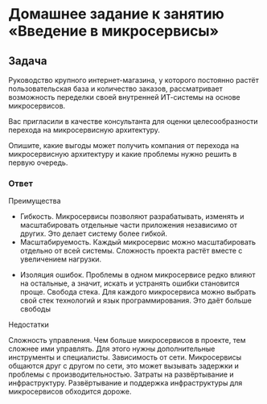 # Домашнее задание к занятию «Введение в микросервисы»

## Задача

Руководство крупного интернет-магазина, у которого постоянно растёт пользовательская база и количество заказов, рассматривает возможность переделки своей внутренней   ИТ-системы на основе микросервисов. 

Вас пригласили в качестве консультанта для оценки целесообразности перехода на микросервисную архитектуру. 

Опишите, какие выгоды может получить компания от перехода на микросервисную архитектуру и какие проблемы нужно решить в первую очередь.

### Ответ

Преимущества

- Гибкость. Микросервисы позволяют разрабатывать, изменять и масштабировать отдельные части приложения независимо от других. Это делает систему более гибкой.
- Масштабируемость. Каждый микросервис можно масштабировать отдельно от всей системы. Сложность проекта растёт вместе с увеличением нагрузки.
* Изоляция ошибок. Проблемы в одном микросервисе редко влияют на остальные, а значит, искать и устранять ошибки становится проще.
Свобода стека. Для каждого микросервиса можно выбрать свой стек технологий и язык программирования. Это даёт больше свободы

Недостатки

Сложность управления. Чем больше микросервисов в проекте, тем сложнее ими управлять. Для этого нужны дополнительные инструменты и специалисты.
Зависимость от сети. Микросервисы общаются друг с другом по сети, это может вызывать задержки и проблемы с производительностью.
Затраты на развёртывание и инфраструктуру. Развёртывание и поддержка инфраструктуры для микросервисов обходится дороже.
